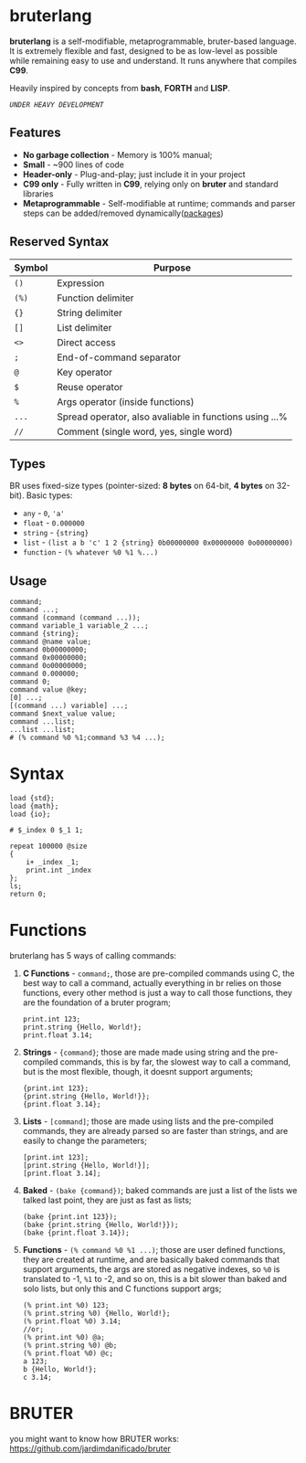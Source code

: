 # bruterlang

**bruterlang** is a self-modifiable, metaprogrammable, bruter-based language. It is extremely flexible and fast, designed to be as low-level as possible while remaining easy to use and understand. It runs anywhere that compiles **C99**.

Heavily inspired by concepts from **bash**, **FORTH** and **LISP**.

*`UNDER HEAVY DEVELOPMENT`*

## Features

- **No garbage collection** - Memory is 100% manual;
- **Small** - ~900 lines of code
- **Header-only** - Plug-and-play; just include it in your project
- **C99 only** - Fully written in **C99**, relying only on **bruter** and standard libraries
- **Metaprogrammable** - Self-modifiable at runtime; commands and parser steps can be added/removed dynamically([packages](https://github.com/brutopolis/packages))

## Reserved Syntax

| Symbol | Purpose                                                 |
|--------|---------------------------------------------------------|
| `()`   | Expression                                              |
| `(%)`  | Function delimiter                                      |
| `{}`   | String delimiter                                        |
| `[]`   | List delimiter                                          |
| `<>`   | Direct access                                           |
| `;`    | End-of-command separator                                |
| `@`    | Key operator                                            |
| `$`    | Reuse operator                                          |
| `%`    | Args operator (inside functions)                        |
| `...`  | Spread operator, also avaliable in functions using ...% |
| `//`   | Comment (single word, yes, single word)                 |

## Types

BR uses fixed-size types (pointer-sized: **8 bytes** on 64-bit, **4 bytes** on 32-bit). Basic types:

- `any` - `0`, `'a'`
- `float` - `0.000000`
- `string` - `{string}`
- `list` - `(list a b 'c' 1 2 {string} 0b00000000 0x00000000 0o00000000)`
- `function` - `(% whatever %0 %1 %...)`

## Usage

```br
command;
command ...;
command (command (command ...));
command variable_1 variable_2 ...;
command {string};
command @name value;
command 0b00000000;
command 0x00000000;
command 0o00000000;
command 0.000000;
command 0;
command value @key;
[0] ...;
[(command ...) variable] ...;
command $next_value value;
command ...list;
...list ...list;
# (% command %0 %1;command %3 %4 ...);
```
# Syntax

```
load {std};
load {math};
load {io};

# $_index 0 $_1 1;

repeat 100000 @size 
{
    i+ _index _1;
    print.int _index
};
ls;
return 0;
```

# Functions

bruterlang has 5 ways of calling commands:

1. **C Functions** - `command;`, those are pre-compiled commands using C, the best way to call a command, actually everything in br relies on those functions, every other method is just a way to call those functions, they are the foundation of a bruter program;

    ```
    print.int 123;
    print.string {Hello, World!};
    print.float 3.14;
    ```

2. **Strings** - `{command}`; those are made made using string and the pre-compiled commands, this is by far, the slowest way to call a command, but is the most flexible, though, it doesnt support arguments;
    ```
    {print.int 123};
    {print.string {Hello, World!}};
    {print.float 3.14};
    ```
3. **Lists** - `[command]`; those are made using lists and the pre-compiled commands, they are already parsed so are faster than strings, and are easily to change the parameters;
    ```
    [print.int 123];
    [print.string {Hello, World!}];
    [print.float 3.14];
    ```

4. **Baked** - `(bake {command})`; baked commands are just a list of the lists we talked last point, they are just as fast as lists;
    ```
    (bake {print.int 123});
    (bake {print.string {Hello, World!}});
    (bake {print.float 3.14});
    ```

5. **Functions** - `(% command %0 %1 ...)`; those are user defined functions, they are created at runtime, and are basically baked commands that support arguments, the args are stored as negative indexes, so `%0` is translated to -1, `%1` to -2, and so on, this is a bit slower than baked and solo lists, but only this and C functions support args;
    ```
    (% print.int %0) 123;
    (% print.string %0) {Hello, World!};
    (% print.float %0) 3.14;
    //or;
    (% print.int %0) @a;
    (% print.string %0) @b;
    (% print.float %0) @c;
    a 123;
    b {Hello, World!};
    c 3.14;
    ```
    

# BRUTER

you might want to know how BRUTER works: https://github.com/jardimdanificado/bruter

